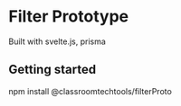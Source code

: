 # Filter Prototype

Built with svelte.js, prisma

## Getting started

npm install @classroomtechtools/filterProto